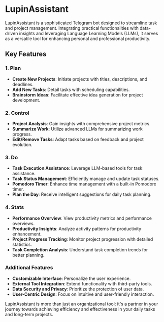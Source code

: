 # LupinAssistant

LupinAssistant is a sophisticated Telegram bot designed to streamline task and project management. Integrating practical functionalities with data-driven insights and leveraging Language Learning Models (LLMs), it serves as a versatile tool for enhancing personal and professional productivity.

## Key Features

### 1. **Plan**
   - **Create New Projects**: Initiate projects with titles, descriptions, and deadlines.
   - **Add New Tasks**: Detail tasks with scheduling capabilities.
   - **Brainstorm Ideas**: Facilitate effective idea generation for project development.

### 2. **Control**
   - **Project Analysis**: Gain insights with comprehensive project metrics.
   - **Summarize Work**: Utilize advanced LLMs for summarizing work progress.
   - **Edit/Remove Tasks**: Adapt tasks based on feedback and project evolution.

### 3. **Do**
   - **Task Execution Assistance**: Leverage LLM-based tools for task assistance.
   - **Task Status Management**: Efficiently manage and update task statuses.
   - **Pomodoro Timer**: Enhance time management with a built-in Pomodoro timer.
   - **Plan the Day**: Receive intelligent suggestions for daily task planning.

### 4. **Stats**
   - **Performance Overview**: View productivity metrics and performance overviews.
   - **Productivity Insights**: Analyze activity patterns for productivity enhancement.
   - **Project Progress Tracking**: Monitor project progression with detailed statistics.
   - **Task Completion Analysis**: Understand task completion trends for better planning.

### Additional Features
   - **Customizable Interface**: Personalize the user experience.
   - **External Tool Integration**: Extend functionality with third-party tools.
   - **Data Security and Privacy**: Prioritize the protection of user data.
   - **User-Centric Design**: Focus on intuitive and user-friendly interaction.

LupinAssistant is more than just an organizational tool; it's a partner in your journey towards achieving efficiency and effectiveness in your daily tasks and long-term projects.